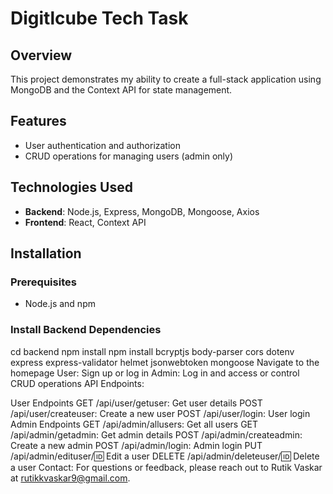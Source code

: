 # Digitlcube Tech Task

## Overview 
This project demonstrates my ability to create a full-stack application using MongoDB and the Context API for state management.

## Features
- User authentication and authorization 
- CRUD operations for managing users (admin only)  

## Technologies Used
- **Backend**: Node.js, Express, MongoDB, Mongoose, Axios
- **Frontend**: React, Context API

## Installation

### Prerequisites
- Node.js and npm

### Install Backend Dependencies

cd backend
npm install
npm install bcryptjs body-parser cors dotenv express express-validator helmet jsonwebtoken mongoose
Navigate to the homepage
User: Sign up or log in
Admin: Log in and access or control CRUD operations
API Endpoints:

User Endpoints
GET /api/user/getuser: Get user details
POST /api/user/createuser: Create a new user
POST /api/user/login: User login
Admin Endpoints
GET /api/admin/allusers: Get all users
GET /api/admin/getadmin: Get admin details
POST /api/admin/createadmin: Create a new admin
POST /api/admin/login: Admin login
PUT /api/admin/edituser/:id: Edit a user
DELETE /api/admin/deleteuser/:id: Delete a user
Contact:
For questions or feedback, please reach out to Rutik Vaskar at rutikkvaskar9@gmail.com.
